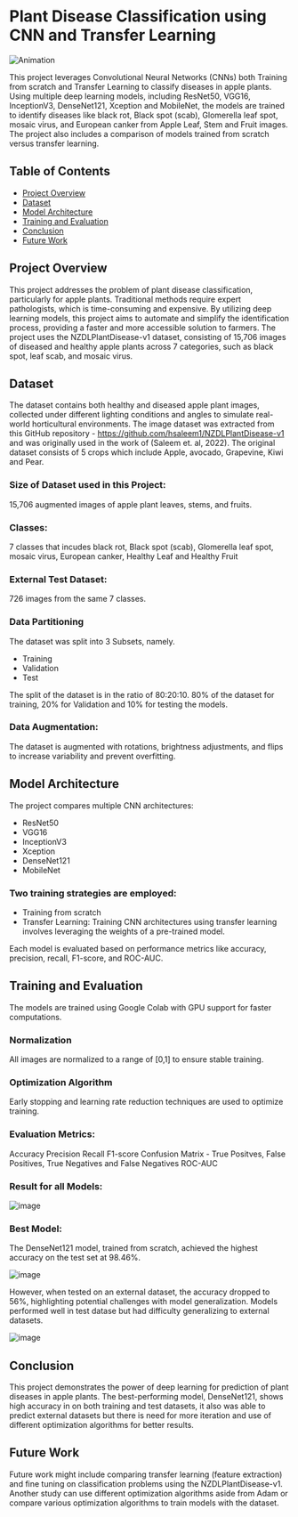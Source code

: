 # Plant Disease Classification using CNN and Transfer Learning

![Animation](https://github.com/user-attachments/assets/b9981d41-2844-4ddb-8944-92edbfe05c3e)




This project leverages Convolutional Neural Networks (CNNs) both Training from scratch and Transfer Learning to classify diseases in apple plants. Using multiple deep learning models, including ResNet50, VGG16, InceptionV3, DenseNet121, Xception and MobileNet, the models are trained to identify diseases like black rot, Black spot (scab), Glomerella leaf spot,  mosaic virus, and European canker from Apple Leaf, Stem and Fruit images. The project also includes a comparison of models trained from scratch versus transfer learning.

## Table of Contents

- [Project Overview](#project-overview)
- [Dataset](#dataset)
- [Model Architecture](#model-architecture)
- [Training and Evaluation](#training-and-evaluation)
- [Conclusion](#conclusion)
- [Future Work](#future-work)


## Project Overview
This project addresses the problem of plant disease classification, particularly for apple plants. Traditional methods require expert pathologists, which is time-consuming and expensive. By utilizing deep learning models, this project aims to automate and simplify the identification process, providing a faster and more accessible solution to farmers.
The project uses the NZDLPlantDisease-v1 dataset, consisting of 15,706 images of diseased and healthy apple plants across 7 categories, such as black spot, leaf scab, and mosaic virus.

## Dataset
The dataset contains both healthy and diseased apple plant images, collected under different lighting conditions and angles to simulate real-world horticultural environments.
The image dataset was extracted from this GitHub repository - https://github.com/hsaleem1/NZDLPlantDisease-v1 and was originally used in the work of (Saleem et. al, 2022). The original dataset consists of 5 crops which include Apple, avocado, Grapevine, Kiwi and Pear.

### Size of Dataset used in this Project: 
15,706 augmented images of apple plant leaves, stems, and fruits.
### Classes: 
7 classes that incudes black rot, Black spot (scab), Glomerella leaf spot,  mosaic virus, European canker, Healthy Leaf and Healthy Fruit

### External Test Dataset: 
726 images from the same 7 classes.


### Data Partitioning  
The dataset was split into 3 Subsets, namely. 
- Training
- Validation
- Test


The split of the dataset is in the ratio of 80:20:10. 80% of the dataset for training, 20% for Validation and 10% for testing the models.

### Data Augmentation: 
The dataset is augmented with rotations, brightness adjustments, and flips to increase variability and prevent overfitting.

## Model Architecture
The project compares multiple CNN architectures:
- ResNet50
- VGG16
- InceptionV3
- Xception
- DenseNet121
- MobileNet

### Two training strategies are employed:
-  Training from scratch
-  Transfer Learning: Training CNN architectures using transfer learning involves leveraging the weights of a pre-trained model.

Each model is evaluated based on performance metrics like accuracy, precision, recall, F1-score, and ROC-AUC.

## Training and Evaluation
The models are trained using Google Colab with GPU support for faster computations. 

### Normalization
All images are normalized to a range of [0,1] to ensure stable training.

### Optimization Algorithm 
Early stopping and learning rate reduction techniques are used to optimize training.

### Evaluation Metrics:
Accuracy
Precision
Recall
F1-score
Confusion Matrix - True Positves, False Positives, True Negatives and False Negatives
ROC-AUC

### Result for all Models:

![image](https://github.com/user-attachments/assets/604b41cb-a0b8-411f-8b1c-79b1e55dcd0d)


### Best Model:
The DenseNet121 model, trained from scratch, achieved the highest accuracy on the test set at 98.46%. 

![image](https://github.com/user-attachments/assets/71797343-aa4d-480b-9c8c-a149bd5931d3)

However, when tested on an external dataset, the accuracy dropped to 56%, highlighting potential challenges with model generalization.
Models performed well in test datase but had difficulty generalizing to external datasets.

![image](https://github.com/user-attachments/assets/2811e82d-7ac5-457f-a46a-4bb5f7dd5bec)


## Conclusion
This project demonstrates the power of deep learning for prediction of plant diseases in apple plants. The best-performing model, DenseNet121, shows high accuracy in on both training and test datasets, it also was able to predict external datasets but there is need for more iteration and use of different optimization algorithms for better results.

## Future Work
Future work might include comparing transfer learning (feature extraction) and fine tuning on classification problems using the NZDLPlantDisease-v1. Another study can use different optimization algorithms aside from Adam or compare various optimization algorithms to train models with the dataset. 

